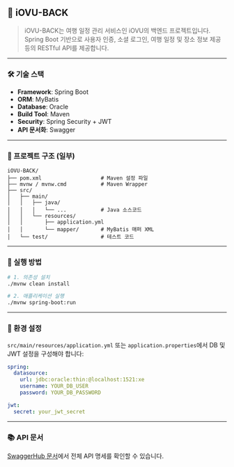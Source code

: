 ## 📌 iOVU-BACK

> iOVU-BACK는 여행 일정 관리 서비스인 iOVU의 백엔드 프로젝트입니다.  
> Spring Boot 기반으로 사용자 인증, 소셜 로그인, 여행 일정 및 장소 정보 제공 등의 RESTful API를 제공합니다.

---

### 🛠 기술 스택

- **Framework**: Spring Boot
- **ORM**: MyBatis
- **Database**: Oracle
- **Build Tool**: Maven
- **Security**: Spring Security + JWT
- **API 문서화**: Swagger

---

### 📁 프로젝트 구조 (일부)

```
iOVU-BACK/
├── pom.xml                   # Maven 설정 파일
├── mvnw / mvnw.cmd           # Maven Wrapper
├── src/
│   ├── main/
│   │   ├── java/
│   │   │   └── ...           # Java 소스코드
│   │   └── resources/
│   │       ├── application.yml
│   │       └── mapper/       # MyBatis 매퍼 XML
│   └── test/                 # 테스트 코드
```

---

### 🚀 실행 방법

```bash
# 1. 의존성 설치
./mvnw clean install

# 2. 애플리케이션 실행
./mvnw spring-boot:run
```

---

### 🔐 환경 설정

`src/main/resources/application.yml` 또는 `application.properties`에서 DB 및 JWT 설정을 구성해야 합니다:

```yaml
spring:
  datasource:
    url: jdbc:oracle:thin:@localhost:1521:xe
    username: YOUR_DB_USER
    password: YOUR_DB_PASSWORD

jwt:
  secret: your_jwt_secret
```

---

### 📚 API 문서

[SwaggerHub 문서](https://app.swaggerhub.com/apis-docs/iouv/iOVU/3.0.0)에서 전체 API 명세를 확인할 수 있습니다.
